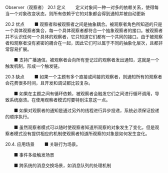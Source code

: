 Observer（观察者）
20.1 定义
　　定义对象间一种一对多的依赖关系，使得每当一个对象改变状态，则所有依赖于它的对象都会得到通知并被自动更新

20.2 优点
　　■ 观察者和被观察者之间是抽象耦合。被观察者角色所知道的只是一个具体观察者集合，每一个具体观察者都符合一个抽象观察者的接口。被观察者并不认识任何一个具体的观察者，它只知道它们都有一个共同的接口。由于被观察者和观察者没有紧密的耦合在一起，因此它们可以属于不同的抽象化层次，且都非常容易扩展。

　　■ 支持广播通信。被观察者会向所有登记过的观察者发出通知，这就是一个触发机制，形成一个触发链。

20.3 缺点
　　■ 如果一个主题有多个直接或间接的观察者，则通知所有的观察者会花费很多时间，且开发和调试都比较复杂。

　　■ 如果在主题之间有循环依赖，被观察者会触发它们之间进行循环调用，导致系统崩溃。在使用观察者模式时要特别注意这一点。

　　■ 如果对观察者的通知是通过另外的线程进行异步投递，系统必须保证投递的顺序执行。

　　■ 虽然观察者模式可以随时使观察者知道所观察的对象发生了变化，但是观察者模式没有提供相应的机制使观察者知道所观察的对象是如何发生变化。

20.4. 应用场景
　　■ 关联行为场景。

　　■ 事件多级触发场景

　　■ 跨系统的消息交换场景，如消息队列的处理机制